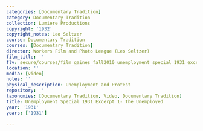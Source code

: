 ```yaml
---
categories: [Documentary Tradition]
category: Documentary Tradition
collection: Lumiere Productions
copyright: '1932'
copyright_notes: Leo Seltzer
course: Documentary Tradition
courses: [Documentary Tradition]
director: Workers Film and Photo League (Leo Seltzer)
film_title: ''
flv: secure/courses/film_gaines_fall2010_unemployment_special_1931_excerpt_1.flv
location: ''
media: [video]
notes: ''
physical_description: Unemployment and Protest
repository: ''
taxonomies: [Documentary Tradition, Video, Documentary Tradition]
title: Unemployment Special 1931 Excerpt 1- The Unemployed
year: '1931'
years: ['1931']

---
```

